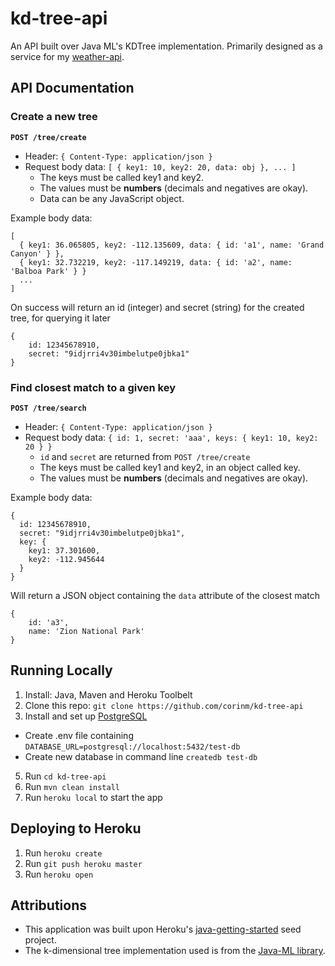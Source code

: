 # kd-tree-api

An API built over Java ML's KDTree implementation. Primarily designed as a service for my [weather-api](https://github.com/corinm/weather-api).

## API Documentation
### Create a new tree
**`POST /tree/create`**  
  * Header: `{ Content-Type: application/json }`  
  * Request body data: `[ { key1: 10, key2: 20, data: obj }, ... ]`  
    * The keys must be called key1 and key2.  
    * The values must be **numbers** (decimals and negatives are okay).  
    * Data can be any JavaScript object.  

Example body data:
```
[
  { key1: 36.065805, key2: -112.135609, data: { id: 'a1', name: 'Grand Canyon' } },
  { key1: 32.732219, key2: -117.149219, data: { id: 'a2', name: 'Balboa Park' } }
  ...
]
```
On success will return an id (integer) and secret (string) for the created tree, for querying it later
```
{
    id: 12345678910,
    secret: "9idjrri4v30imbelutpe0jbka1"
}
```


### Find closest match to a given key
**`POST /tree/search`**  
  * Header: `{ Content-Type: application/json }`  
  * Request body data: `{ id: 1, secret: 'aaa', keys: { key1: 10, key2: 20 } }`  
    * `id` and `secret` are returned from `POST /tree/create`
    * The keys must be called key1 and key2, in an object called key.  
    * The values must be **numbers** (decimals and negatives are okay).  

Example body data:
```
{
  id: 12345678910,
  secret: "9idjrri4v30imbelutpe0jbka1",
  key: {
    key1: 37.301600,
    key2: -112.945644
  }
}
```
Will return a JSON object containing the `data` attribute of the closest match
```
{
    id: 'a3',
    name: 'Zion National Park'
}
```

## Running Locally

1. Install: Java, Maven and Heroku Toolbelt  
2. Clone this repo: `git clone https://github.com/corinm/kd-tree-api`  
3. Install and set up [PostgreSQL](https://www.postgresql.org/)  
  * Create .env file containing `DATABASE_URL=postgresql://localhost:5432/test-db`  
  * Create new database in command line `createdb test-db`  
5. Run `cd kd-tree-api`  
6. Run `mvn clean install`  
7. Run `heroku local` to start the app  

## Deploying to Heroku

1. Run `heroku create`  
2. Run `git push heroku master`  
3. Run `heroku open`  

## Attributions
  * This application was built upon Heroku's [java-getting-started](https://github.com/heroku/java-getting-started.git) seed project.
  * The k-dimensional tree implementation used is from the [Java-ML library](http://java-ml.sourceforge.net/).
